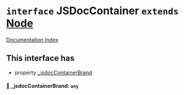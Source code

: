 # `interface` JSDocContainer `extends` [Node](../private.interface.Node/README.md)

[Documentation Index](../README.md)

## This interface has

- property [\_jsdocContainerBrand](#-jsdoccontainerbrand-any)


#### 📄 \_jsdocContainerBrand: `any`



